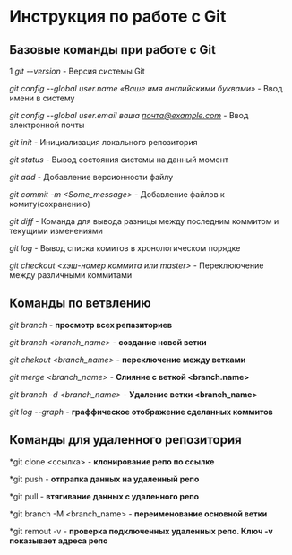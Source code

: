# Инструкция по работе с Git

## Базовые команды при работе с Git
1
*git --version*  - Версия системы Git

*git config --global user.name «Ваше имя английскими буквами»* - Ввод имени в систему

*git config --global user.email ваша почта@example.com* - Ввод электронной почты

*git init* - Инициализация локального репозитория

*git status* - Вывод состояния системы на данный момент

*git add* - Добавление версионности файлу

*git commit -m <Some_message>* - Добавление файлов к комиту(сохранению)

*git diff* - Команда для вывода разницы между последним коммитом и текущими изменениями

*git log* - Вывод списка комитов в хронологическом порядке

*git checkout <хэш-номер коммита или master>* - Переклюючение между различными коммитами

## Команды по ветвлению

*git branch* - **просмотр всех репазиториев**

*git branch <branch_name>* - **создание новой ветки**

*git chekout <branch_name>* - **переключение между ветками**

*git merge <branch_name>* - **Слияние с веткой <branch.name>**

*git branch -d <branch_name>* - **Удаление ветки <branch_name>**

*git log  --graph* - **граффическое отображение сделанных коммитов**


## Команды для удаленного репозитория

*git clone <ссылка> - **клонирование репо по ссылке**

*git push - **отпрапка данных на удаленный репо**

*git pull - **втягивание данных с удаленного репо**

*git branch -M <branch_name> - **переименование основной ветки**

*git remout -v - **проверка подключенных удаленных репо. Ключ -v показывает адреса репо**
